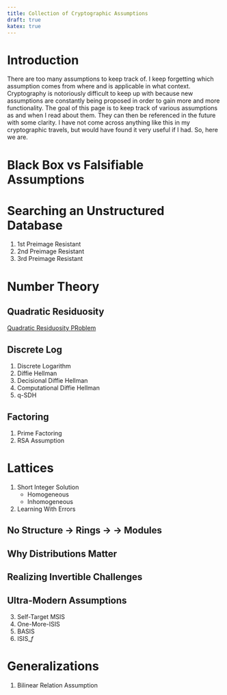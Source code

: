 ```yaml
--- 
title: Collection of Cryptographic Assumptions 
draft: true 
katex: true 
--- 
```


# Introduction 

There are too many assumptions to keep track of. I keep forgetting which assumption comes from where and is applicable in what context. Cryptography
is notoriously difficult to keep up with because new assumptions are constantly being proposed in order to gain more and more functionality. The goal
of this page is to keep track of various assumptions as and when I read about them. They can then be referenced in the future with some clarity. I
have not come across anything like this in my cryptographic travels, but would have found it very useful if I had. So, here we are. 

# Black Box vs Falsifiable Assumptions 

# Searching an Unstructured Database  

1. 1st Preimage Resistant  
2. 2nd Preimage Resistant 
3. 3rd Preimage Resistant 

# Number Theory 

## Quadratic Residuosity 

[Quadratic Residuosity PRoblem](https://en.wikipedia.org/wiki/Quadratic_residuosity_problem)

## Discrete Log 

1. Discrete Logarithm 
2. Diffie Hellman 
3. Decisional Diffie Hellman 
4. Computational Diffie Hellman 
5. q-SDH

## Factoring  

1. Prime Factoring 
2. RSA Assumption 

# Lattices 

1. Short Integer Solution 
    * Homogeneous 
    * Inhomogeneous
2. Learning With Errors 

## No Structure $\rightarrow$ Rings $\rightarrow$ $\rightarrow$ Modules 

## Why Distributions Matter 

## Realizing Invertible Challenges  

## Ultra-Modern Assumptions 

3. Self-Target MSIS 
4. One-More-ISIS 
5. BASIS 
6. $\text{ISIS}\_{f}$

# Generalizations 

1. Bilinear Relation Assumption 


